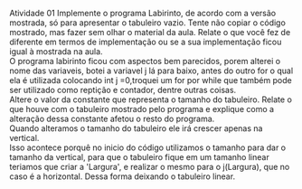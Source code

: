 Atividade 01
Implemente o programa Labirinto, de acordo com a versão mostrada, só para apresentar o tabuleiro vazio. Tente não copiar o código mostrado, mas fazer sem olhar o material da aula. Relate o que você fez de diferente em termos de implementação ou se a sua implementação ficou igual à mostrada na aula.
<br>
O programa labirinto ficou com aspectos bem parecidos, porem alterei o nome das variaveis, botei a variavel j lá para baixo, antes do outro for o qual ela é utilizada colocando int j =0,troquei um for por while que também pode ser utilizado como reptição e contador, dentre outras coisas.
<br>
Altere o valor da constante que representa o tamanho do tabuleiro. Relate o que houve com o tabuleiro mostrado pelo programa e explique como a alteração dessa constante afetou o resto do programa.
<br>
Quando alteramos o tamanho do tabuleiro ele irá crescer apenas na vertical.
<br>
Isso acontece porquê no inicio do código utilizamos o tamanho para dar o tamanho da vertical, para que o tabuleiro fique em um tamanho linear teriamos que criar a 'Largura', e realizar o mesmo para o j(Largura), que no caso é a horizontal. Dessa forma deixando o tabuleiro linear.